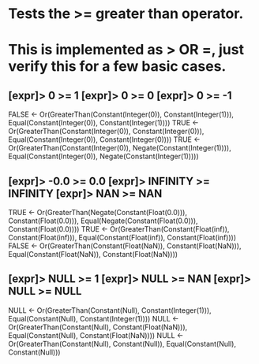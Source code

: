 # Tests the >= greater than operator.

# This is implemented as > OR =, just verify this for a few basic cases.

[expr]> 0 >= 1
[expr]> 0 >= 0
[expr]> 0 >= -1
---
FALSE ← Or(GreaterThan(Constant(Integer(0)), Constant(Integer(1))), Equal(Constant(Integer(0)), Constant(Integer(1))))
TRUE ← Or(GreaterThan(Constant(Integer(0)), Constant(Integer(0))), Equal(Constant(Integer(0)), Constant(Integer(0))))
TRUE ← Or(GreaterThan(Constant(Integer(0)), Negate(Constant(Integer(1)))), Equal(Constant(Integer(0)), Negate(Constant(Integer(1)))))

[expr]> -0.0 >= 0.0
[expr]> INFINITY >= INFINITY
[expr]> NAN >= NAN
---
TRUE ← Or(GreaterThan(Negate(Constant(Float(0.0))), Constant(Float(0.0))), Equal(Negate(Constant(Float(0.0))), Constant(Float(0.0))))
TRUE ← Or(GreaterThan(Constant(Float(inf)), Constant(Float(inf))), Equal(Constant(Float(inf)), Constant(Float(inf))))
FALSE ← Or(GreaterThan(Constant(Float(NaN)), Constant(Float(NaN))), Equal(Constant(Float(NaN)), Constant(Float(NaN))))

[expr]> NULL >= 1
[expr]> NULL >= NAN
[expr]> NULL >= NULL
---
NULL ← Or(GreaterThan(Constant(Null), Constant(Integer(1))), Equal(Constant(Null), Constant(Integer(1))))
NULL ← Or(GreaterThan(Constant(Null), Constant(Float(NaN))), Equal(Constant(Null), Constant(Float(NaN))))
NULL ← Or(GreaterThan(Constant(Null), Constant(Null)), Equal(Constant(Null), Constant(Null)))
